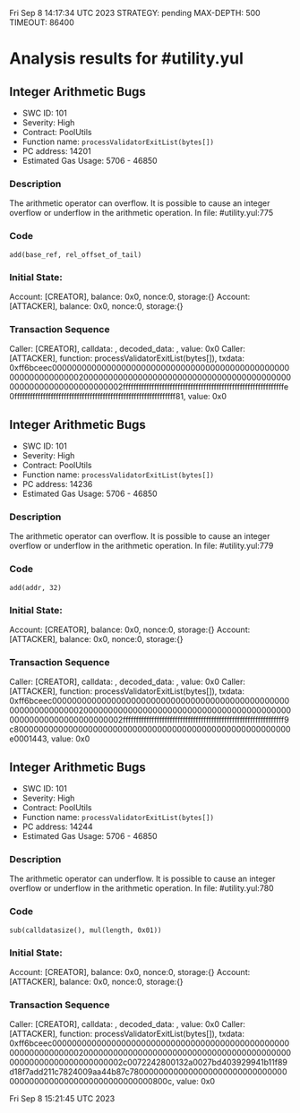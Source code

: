 Fri Sep  8 14:17:34 UTC 2023
STRATEGY: pending
MAX-DEPTH: 500
TIMEOUT: 86400
# Analysis results for #utility.yul

## Integer Arithmetic Bugs
- SWC ID: 101
- Severity: High
- Contract: PoolUtils
- Function name: `processValidatorExitList(bytes[])`
- PC address: 14201
- Estimated Gas Usage: 5706 - 46850

### Description

The arithmetic operator can overflow.
It is possible to cause an integer overflow or underflow in the arithmetic operation.
In file: #utility.yul:775

### Code

```
add(base_ref, rel_offset_of_tail)
```

### Initial State:

Account: [CREATOR], balance: 0x0, nonce:0, storage:{}
Account: [ATTACKER], balance: 0x0, nonce:0, storage:{}

### Transaction Sequence

Caller: [CREATOR], calldata: , decoded_data: , value: 0x0
Caller: [ATTACKER], function: processValidatorExitList(bytes[]), txdata: 0xff6bceec00000000000000000000000000000000000000000000000000000000000000200000000000000000000000000000000000000000000000000000000000000002ffffffffffffffffffffffffffffffffffffffffffffffffffffffffffffffe0ffffffffffffffffffffffffffffffffffffffffffffffffffffffffffffff81, value: 0x0


## Integer Arithmetic Bugs
- SWC ID: 101
- Severity: High
- Contract: PoolUtils
- Function name: `processValidatorExitList(bytes[])`
- PC address: 14236
- Estimated Gas Usage: 5706 - 46850

### Description

The arithmetic operator can overflow.
It is possible to cause an integer overflow or underflow in the arithmetic operation.
In file: #utility.yul:779

### Code

```
add(addr, 32)
```

### Initial State:

Account: [CREATOR], balance: 0x0, nonce:0, storage:{}
Account: [ATTACKER], balance: 0x0, nonce:0, storage:{}

### Transaction Sequence

Caller: [CREATOR], calldata: , decoded_data: , value: 0x0
Caller: [ATTACKER], function: processValidatorExitList(bytes[]), txdata: 0xff6bceec00000000000000000000000000000000000000000000000000000000000000200000000000000000000000000000000000000000000000000000000000000002ffffffffffffffffffffffffffffffffffffffffffffffffffffffffffffff9c80000000000000000000000000000000000000000000000000000000e0001443, value: 0x0


## Integer Arithmetic Bugs
- SWC ID: 101
- Severity: High
- Contract: PoolUtils
- Function name: `processValidatorExitList(bytes[])`
- PC address: 14244
- Estimated Gas Usage: 5706 - 46850

### Description

The arithmetic operator can underflow.
It is possible to cause an integer overflow or underflow in the arithmetic operation.
In file: #utility.yul:780

### Code

```
sub(calldatasize(), mul(length, 0x01))
```

### Initial State:

Account: [CREATOR], balance: 0x0, nonce:0, storage:{}
Account: [ATTACKER], balance: 0x0, nonce:0, storage:{}

### Transaction Sequence

Caller: [CREATOR], calldata: , decoded_data: , value: 0x0
Caller: [ATTACKER], function: processValidatorExitList(bytes[]), txdata: 0xff6bceec00000000000000000000000000000000000000000000000000000000000000200000000000000000000000000000000000000000000000000000000000000002c0072242800132a0027bd403929941b11f89d18f7add211c7824009aa44b87c7800000000000000000000000000000000000000000000000000000000000800c, value: 0x0


Fri Sep  8 15:21:45 UTC 2023
